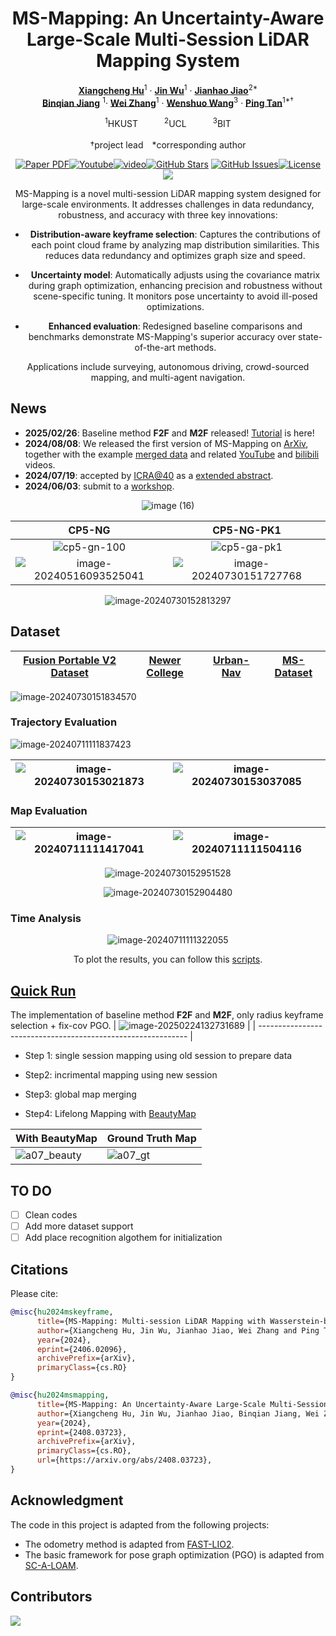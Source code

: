 <div align="center">

<h1>MS-Mapping: An Uncertainty-Aware Large-Scale Multi-Session LiDAR Mapping System</h1>

[**Xiangcheng Hu**](https://github.com/JokerJohn)<sup>1</sup> · [**Jin Wu**](https://zarathustr.github.io/)<sup>1</sup> · [**Jianhao Jiao**](https://gogojjh.github.io/)<sup>2*</sup>
<br>
[**Binqian Jiang**](https://github.com/lewisjiang) <sup>1</sup>· [**Wei Zhang**](https://ece.hkust.edu.hk/eeweiz)<sup>1</sup> · [**Wenshuo Wang**](https://wenshuowang.github.io/)<sup>3</sup> · [**Ping Tan**](https://facultyprofiles.hkust.edu.hk/profiles.php?profile=ping-tan-pingtan#publications)<sup>1*&dagger;</sup>

<sup>1</sup>HKUST&emsp;&emsp;&emsp;<sup>2</sup>UCL&emsp;&emsp;&emsp;<sup>3</sup>BIT  
<br>
&dagger;project lead&emsp;*corresponding author

<a href="https://arxiv.org/pdf/2408.03723"><img src='https://img.shields.io/badge/ArXiv-MS Mapping-red' alt='Paper PDF'></a><a href="https://www.youtube.com/watch?v=1z8EOhCmegM"><img alt="Youtube" src="https://img.shields.io/badge/Video-Youtube-red"/></a>[![video](https://img.shields.io/badge/Video-Bilibili-74b9ff?logo=bilibili&logoColor=red)](https://www.bilibili.com/video/BV1RW42197mV/?spm_id_from=333.999.0.0)[![GitHub Stars](https://img.shields.io/github/stars/JokerJohn/MS-Mapping.svg)](https://github.com/JokerJohn/MS-Mapping/stargazers) [![GitHub Issues](https://img.shields.io/github/issues/JokerJohn/MS-Mapping.svg)](https://github.com/JokerJohn/MS-Mapping/issues)[![License](https://img.shields.io/badge/license-MIT-blue.svg)](https://opensource.org/licenses/MIT)<a href="https://github.com/JokerJohn/MS-Mapping/blob/main/"><img src="https://img.shields.io/badge/Linux-FCC624?logo=linux&logoColor=black" /></a>

MS-Mapping is a novel multi-session LiDAR mapping system designed for large-scale environments. It addresses challenges in data redundancy, robustness, and accuracy with three key innovations:
- **Distribution-aware keyframe selection**: Captures the contributions of each point cloud frame by analyzing map distribution similarities. This reduces data redundancy and optimizes graph size and speed.

- **Uncertainty model**: Automatically adjusts using the covariance matrix during graph optimization, enhancing precision and robustness without scene-specific tuning. It monitors pose uncertainty to avoid ill-posed optimizations.

- **Enhanced evaluation**: Redesigned baseline comparisons and benchmarks demonstrate MS-Mapping's superior accuracy over state-of-the-art methods.

Applications include surveying, autonomous driving, crowd-sourced mapping, and multi-agent navigation.

</div>

## News

- **2025/02/26**: Baseline method **F2F** and **M2F** released! [Tutorial](tutorial/INSTALL.md) is here!
- **2024/08/08**: We released the first version of MS-Mapping on [ArXiv](https://arxiv.org/pdf/2408.03723), together with the example [merged data](http://gofile.me/4jm56/4EUwIMPff)  and related [YouTube](https://www.youtube.com/watch?v=1z8EOhCmegM) and [bilibili](https://www.bilibili.com/video/BV1RW42197mV/?spm_id_from=333.337.search-card.all.click) videos. 
- **2024/07/19**: accepted by [ICRA@40](https://icra40.ieee.org/) as a [extended abstract](https://arxiv.org/pdf/2406.02096).
- **2024/06/03**: submit to a [workshop](https://arxiv.org/html/2406.02096v1).

<div align="center">

![image (16)](./README/image%20(16).png)

|                            CP5-NG                            |                          CP5-NG-PK1                          |
| :----------------------------------------------------------: | :----------------------------------------------------------: |
|            ![cp5-gn-100](./README/cp5-gn-100.gif)            |    ![cp5-ga-pk1](./README/cp5-ga-pk1-1723097472019-4.gif)    |
| ![image-20240516093525041](./README/image-20240516093525041.png) | ![image-20240730151727768](./README/image-20240730151727768.png) |

![image-20240730152813297](./README/image-20240730152813297.png)
</div>

## Dataset

| [Fusion Portable V2 Dataset](https://fusionportable.github.io/dataset/fusionportable_v2/) | [Newer College](https://ori-drs.github.io/newer-college-dataset/) | [Urban-Nav](https://github.com/IPNL-POLYU/UrbanNavDataset) | [MS-Dataset](https://github.com/JokerJohn/MS-Dataset) |
| ------------------------------------------------------------ | ------------------------------------------------------------ | ---------------------------------------------------------- | ----------------------------------------------------- |

![image-20240730151834570](./README/image-20240730151834570.png)

### Trajectory Evaluation

![image-20240711111837423](./README/image-20240711111837423.png)

| ![image-20240730153021873](./README/image-20240730153021873.png) | ![image-20240730153037085](./README/image-20240730153037085.png) |
| ------------------------------------------------------------ | ------------------------------------------------------------ |

### Map Evaluation

<div align="center">

| ![image-20240711111417041](./README/image-20240711111417041.png) | ![image-20240711111504116](./README/image-20240711111504116.png) |
| ------------------------------------------------------------ | ------------------------------------------------------------ |

![image-20240730152951528](./README/image-20240730152951528.png)


![image-20240730152904480](./README/image-20240730152904480.png)

</div>

### Time Analysis

<div align="center">

![image-20240711111322055](./README/image-20240711111322055.png)

To plot the results, you can follow this [scripts](https://github.com/JokerJohn/SLAMTools/blob/main/Run_Time_analysis/time_analysis.py).
</div>

## [Quick Run](tutorial/INSTALL.md)

The implementation of baseline method **F2F** and **M2F**, only radius keyframe selection + fix-cov PGO.
| ![image-20250224132731689](./README/image-20250224132731689.png) |
| ------------------------------------------------------------ |

- Step 1: single session mapping using old session to prepare data

- Step2: incrimental mapping using new session

- Step3: global map merging

- Step4: Lifelong Mapping with [BeautyMap](https://github.com/MKJia/BeautyMap)

| With BeautyMap                         | Ground Truth Map                                |
| -------------------------------------- | ----------------------------------------------- |
| ![a07_beauty](./README/a07_beauty.png) | ![a07_gt](./README/a07_gt-1740560022922-11.png) |

## TO DO

- [ ] Clean codes
- [ ] Add more dataset support
- [ ] Add place recognition algothem for initialization

## Citations

Please cite:
```bibtex
@misc{hu2024mskeyframe,
      title={MS-Mapping: Multi-session LiDAR Mapping with Wasserstein-based Keyframe Selection}, 
      author={Xiangcheng Hu, Jin Wu, Jianhao Jiao, Wei Zhang and Ping Tan},
      year={2024},
      eprint={2406.02096},
      archivePrefix={arXiv},
      primaryClass={cs.RO}
}

@misc{hu2024msmapping,
      title={MS-Mapping: An Uncertainty-Aware Large-Scale Multi-Session LiDAR Mapping System}, 
      author={Xiangcheng Hu, Jin Wu, Jianhao Jiao, Binqian Jiang, Wei Zhang, Wenshuo Wang and Ping Tan},
      year={2024},
      eprint={2408.03723},
      archivePrefix={arXiv},
      primaryClass={cs.RO},
      url={https://arxiv.org/abs/2408.03723}, 
}
```

## Acknowledgment

The code in this project is adapted from the following projects:

- The odometry  method is adapted from [FAST-LIO2](https://github.com/hku-mars/FAST_LIO).
- The basic framework for pose graph optimization (PGO) is adapted from [SC-A-LOAM](https://github.com/gisbi-kim/SC-A-LOAM).

## Contributors

<a href="https://github.com/JokerJohn/MS-Mapping/graphs/contributors">
  <img src="https://contrib.rocks/image?repo=JokerJohn/MS-Mapping" />
</a>
